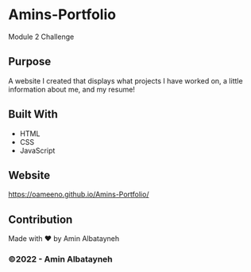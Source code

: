 # Amins-Portfolio
Module 2 Challenge


## Purpose
A website I created that displays what projects I have worked on, a little information about me, and my resume!

## Built With
* HTML
* CSS
* JavaScript

## Website
https://oameeno.github.io/Amins-Portfolio/

## Contribution
Made with ❤️ by Amin Albatayneh

### ©️2022 - Amin Albatayneh
